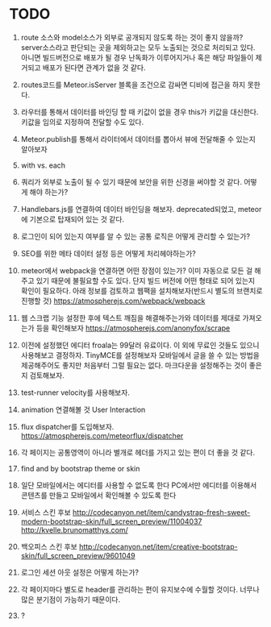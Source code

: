 # TODO
1. route 소스와 model소스가 외부로 공개되지 않도록 하는 것이 좋지 않을까? server소스라고 판단되는 곳을 
제외하고는 모두 노출되는 것으로 처리되고 있다. 아니면 빌드버전으로 배포가 될 경우 난독화가 이루어지거나 혹은 
해당 파일들이 제거되고 배포가 된다면 관계가 없을 것 같다.

2. routes코드를 Meteor.isServer 블록을 조건으로 감싸면 디비에 접근을 하지 못한다.

3. 라우터를 통해서 데이터를 바인딩 할 때 키값이 없을 경우 this가 키값을 대신한다. 키값을 임의로 지정하여 전달할 수도 있다.

4. Meteor.publish를 통해서 라이터에서 데이터를 뽑아서 뷰에 전달해줄 수 있는지 알아보자

5. with vs. each

6. 쿼리가 외부로 노출이 될 수 있기 때문에 보안을 위한 신경을 써야할 것 같다. 어떻게 해야 하는가?

7. Handlebars.js를 연결하여 데이터 바인딩을 해보자. deprecated되었고, meteor에 기본으로 탑재되어 있는 것 같다.

8. 로그인이 되어 있는지 여부를 알 수 있는 공통 로직은 어떻게 관리할 수 있는가?

9. SEO를 위한 메타 데이터 설정 등은 어떻게 처리헤야하는가?

10. meteor에서 webpack을 연결하면 어떤 장점이 있는가? 이미 자동으로 모든 걸 해주고 있기 때문에 불필요할 수도 있다.
단지 빌드 버전에 어떤 형태로 되어 있는지 확인이 필요하다.
아래 정보를 검토하고 웹팩을 설치해보자(반드시 별도의 브랜치로 진행할 것)
https://atmospherejs.com/webpack/webpack

11. 웹 스크랩 기능 설정한 후에 텍스트 깨짐을 해결해주는가와 데이터를 제대로 가져오는가 등을 확인해보자
https://atmospherejs.com/anonyfox/scrape

12. 이전에 설정했던 에디터 froala는 99달러 유료이다. 이 외에 무료인 것들도 있으니 사용해보고 결정하자.
TinyMCE를 설정해보자
모바일에서 글을 쓸 수 있는 방법을 제공해주어도 좋지만 처음부터 그럴 필요는 없다.
마크다운을 설정해주는 것이 좋은지 검토해보자.


13. test-runner velocity를 사용해보자.

14. animation 연결해볼 것 User Interaction

15. flux dispatcher를 도입해보자. 
https://atmospherejs.com/meteorflux/dispatcher

16. 각 페이지는 공통영역이 아니라 별개로 헤더를 가지고 있는 편이 더 좋을 것 같다.

17. find and by bootstrap theme or skin

18. 일단 모바일에서는 에디터를 사용할 수 없도록 한다
PC에서만 에디터를 이용해서 콘텐츠를 만들고 모바일에서 확인해볼 수 있도록 한다
 
19. 서비스 스킨 후보
http://codecanyon.net/item/candystrap-fresh-sweet-modern-bootstrap-skin/full_screen_preview/11004037
http://kvelle.brunomatthys.com/

20. 백오피스 스킨 후보
http://codecanyon.net/item/creative-bootstrap-skin/full_screen_preview/9601049

21. 로그인 세션 아웃 설정은 어떻게 하는가?

22. 각 페이지마다 별도로 header를 관리하는 편이 유지보수에 수월할 것이다. 너무나 많은 분기점이 가능하기 때문이다.

23. ?